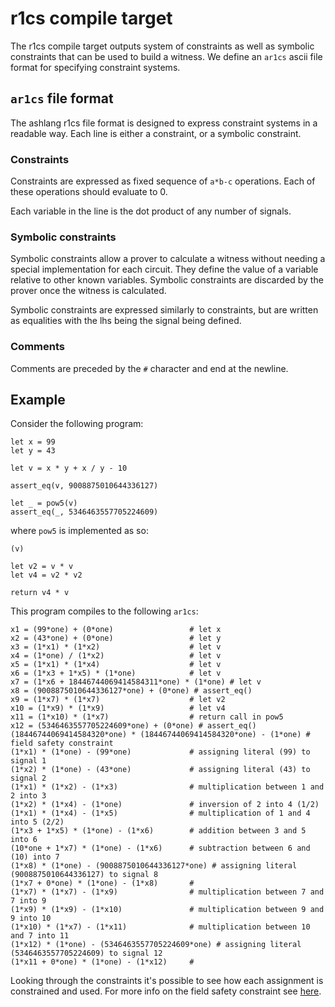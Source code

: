 # r1cs compile target

The r1cs compile target outputs system of constraints as well as symbolic constraints that can be used to build a witness. We define an `ar1cs` ascii file format for specifying constraint systems.

## `ar1cs` file format

The ashlang r1cs file format is designed to express constraint systems in a readable way. Each line is either a constraint, or a symbolic constraint.

### Constraints

Constraints are expressed as fixed sequence of `a*b-c` operations. Each of these operations should evaluate to 0.

Each variable in the line is the dot product of any number of signals.

### Symbolic constraints

Symbolic constraints allow a prover to calculate a witness without needing a special implementation for each circuit. They define the value of a variable relative to other known variables. Symbolic constraints are discarded by the prover once the witness is calculated.

Symbolic constraints are expressed similarly to constraints, but are written as equalities with the lhs being the signal being defined.

### Comments

Comments are preceded by the `#` character and end at the newline.

## Example

Consider the following program:

```
let x = 99
let y = 43

let v = x * y + x / y - 10

assert_eq(v, 9008875010644336127)

let _ = pow5(v)
assert_eq(_, 5346463557705224609)
```

where `pow5` is implemented as so:
```
(v)

let v2 = v * v
let v4 = v2 * v2

return v4 * v
```

This program compiles to the following `ar1cs`:

```
x1 = (99*one) + (0*one)                 # let x
x2 = (43*one) + (0*one)                 # let y
x3 = (1*x1) * (1*x2)                    # let v
x4 = (1*one) / (1*x2)                   # let v
x5 = (1*x1) * (1*x4)                    # let v
x6 = (1*x3 + 1*x5) * (1*one)            # let v
x7 = (1*x6 + 18446744069414584311*one) * (1*one) # let v
x8 = (9008875010644336127*one) + (0*one) # assert_eq()
x9 = (1*x7) * (1*x7)                    # let v2
x10 = (1*x9) * (1*x9)                   # let v4
x11 = (1*x10) * (1*x7)                  # return call in pow5
x12 = (5346463557705224609*one) + (0*one) # assert_eq()
(18446744069414584320*one) * (18446744069414584320*one) - (1*one) # field safety constraint
(1*x1) * (1*one) - (99*one)             # assigning literal (99) to signal 1
(1*x2) * (1*one) - (43*one)             # assigning literal (43) to signal 2
(1*x1) * (1*x2) - (1*x3)                # multiplication between 1 and 2 into 3
(1*x2) * (1*x4) - (1*one)               # inversion of 2 into 4 (1/2)
(1*x1) * (1*x4) - (1*x5)                # multiplication of 1 and 4 into 5 (2/2)
(1*x3 + 1*x5) * (1*one) - (1*x6)        # addition between 3 and 5 into 6
(10*one + 1*x7) * (1*one) - (1*x6)      # subtraction between 6 and (10) into 7
(1*x8) * (1*one) - (9008875010644336127*one) # assigning literal (9008875010644336127) to signal 8
(1*x7 + 0*one) * (1*one) - (1*x8)       #
(1*x7) * (1*x7) - (1*x9)                # multiplication between 7 and 7 into 9
(1*x9) * (1*x9) - (1*x10)               # multiplication between 9 and 9 into 10
(1*x10) * (1*x7) - (1*x11)              # multiplication between 10 and 7 into 11
(1*x12) * (1*one) - (5346463557705224609*one) # assigning literal (5346463557705224609) to signal 12
(1*x11 + 0*one) * (1*one) - (1*x12)     #
```

Looking through the constraints it's possible to see how each assignment is constrained and used. For more info on the field safety constraint see [here](https://github.com/chancehudson/ashlang/issues/29).
